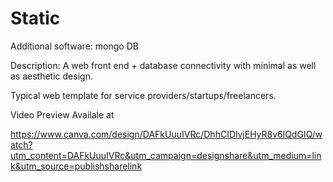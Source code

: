 # Static

Additional software:
mongo DB

Description:
A web front end + database connectivity with minimal as well as aesthetic design.

Typical web template for service providers/startups/freelancers.

Video Preview Availale at 

https://www.canva.com/design/DAFkUuuIVRc/DhhCIDlvjEHyR8v6lQdGIQ/watch?utm_content=DAFkUuuIVRc&utm_campaign=designshare&utm_medium=link&utm_source=publishsharelink


